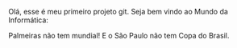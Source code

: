Olá, esse é meu primeiro projeto git.
Seja bem vindo ao Mundo da Informática:

Palmeiras não tem mundial!
E o São Paulo não tem Copa do Brasil.